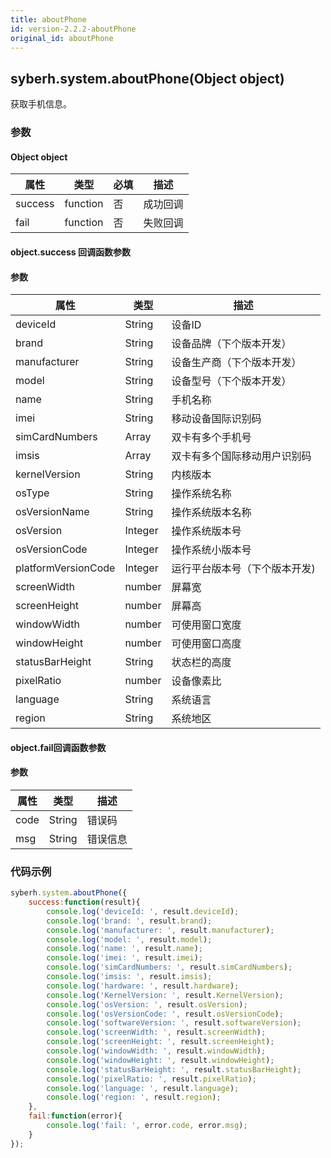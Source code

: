 ```yaml
---
title: aboutPhone
id: version-2.2.2-aboutPhone
original_id: aboutPhone
---
```


## syberh.system.aboutPhone(Object object)

获取手机信息。

<!-- 支持`Promise` 使用。 -->

### 参数

#### Object object

| 属性    | 类型     | 必填 | 描述                                                         |
| ------- | -------- | -------- | ------------------------------------------------------------ |
| success | function | 否       | 成功回调                                       |
| fail    | function | 否       | 失败回调                                       |

#### object.success 回调函数参数
#### 参数
| 属性           | 类型    | 描述                                 |
| -------------- | ------  | ------------------------------------ |
| deviceId       | String  | 设备ID                               |
| brand          | String  | 设备品牌（下个版本开发）      |
| manufacturer   | String  | 设备生产商（下个版本开发）    |
| model  	     | String  | 设备型号（下个版本开发）  	 |
| name           | String  | 手机名称                             |
| imei           | String  | 移动设备国际识别码                    |
| simCardNumbers | Array   | 双卡有多个手机号              |
| imsis          | Array   | 双卡有多个国际移动用户识别码  |
| kernelVersion  | String  | 内核版本 |
| osType	     | String  | 操作系统名称 |
| osVersionName	 | String  | 操作系统版本名称|
| osVersion	 | Integer | 操作系统版本号|
| osVersionCode	 | Integer | 操作系统小版本号|
| platformVersionCode	| Integer | 运行平台版本号（下个版本开发)|
| screenWidth    | number  | 屏幕宽 |
| screenHeight   | number  | 屏幕高 |
| windowWidth    | number  | 可使用窗口宽度 |
| windowHeight   | number  | 可使用窗口高度 |
| statusBarHeight| String  | 状态栏的高度 |
| pixelRatio     | number  | 设备像素比|
| language       | String  | 系统语言|
| region     	 | String  | 系统地区|

#### object.fail回调函数参数
#### 参数
| 属性 | 类型   | 描述     |
| ---- | ------ | -------- |
| code | String | 错误码   |
| msg  | String | 错误信息 |


### 代码示例
```js
syberh.system.aboutPhone({
	success:function(result){
        console.log('deviceId: ', result.deviceId);
        console.log('brand: ', result.brand);
        console.log('manufacturer: ', result.manufacturer);
        console.log('model: ', result.model);
        console.log('name: ', result.name);
        console.log('imei: ', result.imei);
        console.log('simCardNumbers: ', result.simCardNumbers);
        console.log('imsis: ', result.imsis);
        console.log('hardware: ', result.hardware);
        console.log('KernelVersion: ', result.KernelVersion);
        console.log('osVersion: ', result.osVersion);
        console.log('osVersionCode: ', result.osVersionCode);
        console.log('softwareVersion: ', result.softwareVersion);
        console.log('screenWidth: ', result.screenWidth);
        console.log('screenHeight: ', result.screenHeight);
        console.log('windowWidth: ', result.windowWidth);
        console.log('windowHeight: ', result.windowHeight);
        console.log('statusBarHeight: ', result.statusBarHeight);
        console.log('pixelRatio: ', result.pixelRatio);
        console.log('language: ', result.language);
        console.log('region: ', result.region);
    },
    fail:function(error){
        console.log('fail: ', error.code, error.msg);
    }
});
```

<!-- #### Promise
```javascript
syberh.system.aboutPhone()
    .then(function(result) {
        console.log('deviceId: ', result.deviceId);
        console.log('brand: ', result.brand);
        console.log('manufacturer: ', result.manufacturer);
        console.log('model: ', result.model);
        console.log('name: ', result.name);
        console.log('imei: ', result.imei);
        console.log('simCardNumbers: ', result.simCardNumbers);
        console.log('imsis: ', result.imsis);
        console.log('hardware: ', result.hardware);
        console.log('KernelVersion: ', result.KernelVersion);
        console.log('osVersion: ', result.osVersion);
        console.log('osVersionCode: ', result.osVersionCode);
        console.log('softwareVersion: ', result.softwareVersion);
        console.log('screenWidth: ', result.screenWidth);
        console.log('screenHeight: ', result.screenHeight);
        console.log('windowWidth: ', result.windowWidth);
        console.log('windowHeight: ', result.windowHeight);
        console.log('statusBarHeight: ', result.statusBarHeight);
        console.log('pixelRatio: ', result.pixelRatio);
        console.log('language: ', result.language);
        console.log('region: ', result.region);
    }).catch(function(error) {
        console.log('fail: ', error.code, error.msg);
    });
``` -->
